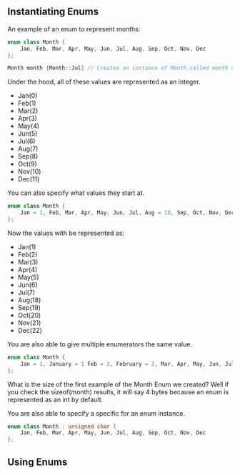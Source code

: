 ## Instantiating Enums
An example of an enum to represent months:

```C++
enum class Month {
	Jan, Feb, Mar, Apr, May, Jun, Jul, Aug, Sep, Oct, Nov, Dec		
};

Month month {Month::Jul} // Creates an instance of Month called month which starts on jul
```

Under the hood, all of these values are represented as an integer.
* Jan(0)
* Feb(1)
* Mar(2)
* Apr(3)
* May(4)
* Jun(5)
* Jul(6)
* Aug(7)
* Sep(8)
* Oct(9)
* Nov(10)
* Dec(11)

You can also specify what values they start at.

```C++
enum class Month {
	Jan = 1, Feb, Mar, Apr, May, Jun, Jul, Aug = 18, Sep, Oct, Nov, Dec		
};
```

Now the values with be represented as:
* Jan(1)
* Feb(2)
* Mar(3)
* Apr(4)
* May(5)
* Jun(6)
* Jul(7)
* Aug(18)
* Sep(19)
* Oct(20)
* Nov(21)
* Dec(22)

You are also able to give multiple enumerators the same value.

```C++
enum class Month {
	Jan = 1, January = 1 Feb = 2, February = 2, Mar, Apr, May, Jun, Jul, Aug = 18, August = 18, Sep = 19, September = Sep, Oct, Nov, Dec		
};
```

What is the size of the first example of the Month Enum we created? Well if you check the sizeof(month) results, it will say 4 bytes because an enum is represented as an int by default.

You are also able to specify a specific for an enum instance.

```C++
enum class Month : unsigned char {
	Jan, Feb, Mar, Apr, May, Jun, Jul, Aug, Sep, Oct, Nov, Dec		
};
```

## Using Enums

